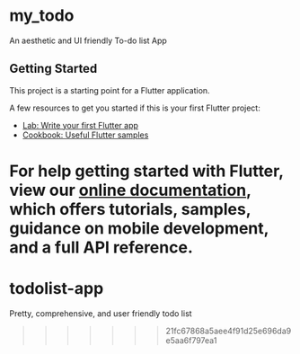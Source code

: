 # my_todo

An aesthetic and UI friendly To-do list App

## Getting Started

This project is a starting point for a Flutter application.

A few resources to get you started if this is your first Flutter project:

- [Lab: Write your first Flutter app](https://flutter.dev/docs/get-started/codelab)
- [Cookbook: Useful Flutter samples](https://flutter.dev/docs/cookbook)

For help getting started with Flutter, view our
[online documentation](https://flutter.dev/docs), which offers tutorials,
samples, guidance on mobile development, and a full API reference.
=======
# todolist-app
Pretty, comprehensive, and user friendly todo list
>>>>>>> 21fc67868a5aee4f91d25e696da9e5aa6f797ea1
